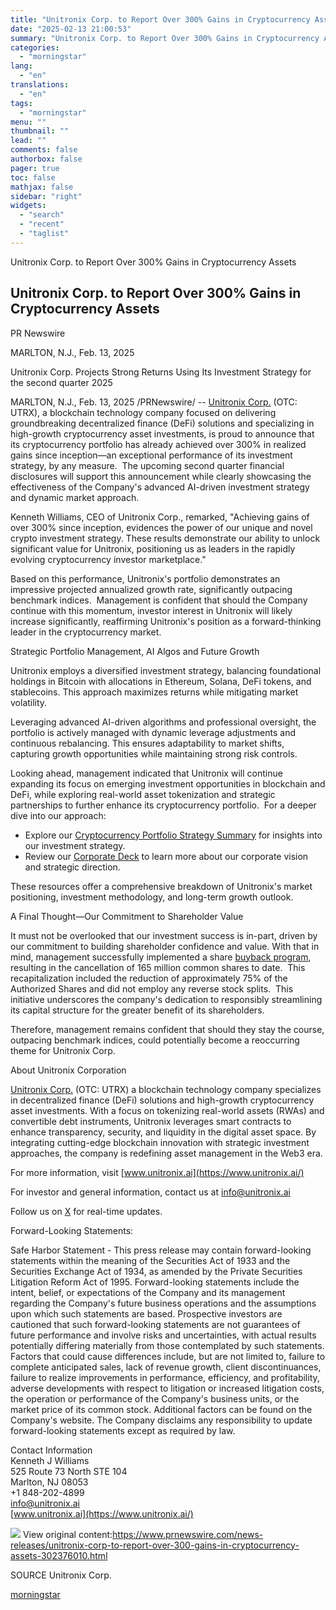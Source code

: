 ```yaml
---
title: "Unitronix Corp. to Report Over 300% Gains in Cryptocurrency Assets"
date: "2025-02-13 21:00:53"
summary: "Unitronix Corp. to Report Over 300% Gains in Cryptocurrency Assets Unitronix Corp. to Report Over 300% Gains in Cryptocurrency Assets PR Newswire MARLTON, N.J., Feb. 13, 2025 Unitronix Corp. Projects Strong Returns Using Its Investment Strategy for the second quarter 2025 MARLTON, N.J., Feb. 13, 2025 /PRNewswire/ -- Unitronix Corp...."
categories:
  - "morningstar"
lang:
  - "en"
translations:
  - "en"
tags:
  - "morningstar"
menu: ""
thumbnail: ""
lead: ""
comments: false
authorbox: false
pager: true
toc: false
mathjax: false
sidebar: "right"
widgets:
  - "search"
  - "recent"
  - "taglist"
---
```


Unitronix Corp. to Report Over 300% Gains in Cryptocurrency Assets

Unitronix Corp. to Report Over 300% Gains in Cryptocurrency Assets
------------------------------------------------------------------

PR Newswire

MARLTON, N.J., Feb. 13, 2025


Unitronix Corp. Projects Strong Returns Using Its Investment Strategy for the second quarter 2025

MARLTON, N.J., Feb. 13, 2025 /PRNewswire/ -- [Unitronix Corp.](https://www.otcmarkets.com/stock/UTRX/overview) (OTC: UTRX), a blockchain technology company focused on delivering groundbreaking decentralized finance (DeFi) solutions and specializing in high-growth cryptocurrency asset investments, is proud to announce that its cryptocurrency portfolio has already achieved over 300% in realized gains since inception—an exceptional performance of its investment strategy, by any measure.  The upcoming second quarter financial disclosures will support this announcement while clearly showcasing the effectiveness of the Company's advanced AI-driven investment strategy and dynamic market approach.

Kenneth Williams, CEO of Unitronix Corp., remarked, "Achieving gains of over 300% since inception, evidences the power of our unique and novel crypto investment strategy. These results demonstrate our ability to unlock significant value for Unitronix, positioning us as leaders in the rapidly evolving cryptocurrency investor marketplace."

Based on this performance, Unitronix's portfolio demonstrates an impressive projected annualized growth rate, significantly outpacing benchmark indices.  Management is confident that should the Company continue with this momentum, investor interest in Unitronix will likely increase significantly, reaffirming Unitronix's position as a forward-thinking leader in the cryptocurrency market.

Strategic Portfolio Management, AI Algos and Future Growth

Unitronix employs a diversified investment strategy, balancing foundational holdings in Bitcoin with allocations in Ethereum, Solana, DeFi tokens, and stablecoins. This approach maximizes returns while mitigating market volatility.

Leveraging advanced AI-driven algorithms and professional oversight, the portfolio is actively managed with dynamic leverage adjustments and continuous rebalancing. This ensures adaptability to market shifts, capturing growth opportunities while maintaining strong risk controls.

Looking ahead, management indicated that Unitronix will continue expanding its focus on emerging investment opportunities in blockchain and DeFi, while exploring real-world asset tokenization and strategic partnerships to further enhance its cryptocurrency portfolio.  For a deeper dive into our approach:

* Explore our [Cryptocurrency Portfolio Strategy Summary](https://unitronix.ai/portfolio/) for insights into our investment strategy.
* Review our [Corporate Deck](https://unitronix.ai/deck/) to learn more about our corporate vision and strategic direction.

These resources offer a comprehensive breakdown of Unitronix's market positioning, investment methodology, and long-term growth outlook.

A Final Thought—Our Commitment to Shareholder Value

It must not be overlooked that our investment success is in-part, driven by our commitment to building shareholder confidence and value. With that in mind, management successfully implemented a share [buyback program](https://www.prnewswire.com/news-releases/unitronix-corp-expands-stock-buyback-program-reducing-outstanding-shares-by-total-of-165m-302350559.html), resulting in the cancellation of 165 million common shares to date.  This recapitalization included the reduction of approximately 75% of the Authorized Shares and did not employ any reverse stock splits.  This initiative underscores the company's dedication to responsibly streamlining its capital structure for the greater benefit of its shareholders.

Therefore, management remains confident that should they stay the course, outpacing benchmark indices, could potentially become a reoccurring theme for Unitronix Corp.

About Unitronix Corporation

[Unitronix Corp.](https://www.otcmarkets.com/stock/UTRX/overview) (OTC: UTRX) a blockchain technology company specializes in decentralized finance (DeFi) solutions and high-growth cryptocurrency asset investments. With a focus on tokenizing real-world assets (RWAs) and convertible debt instruments, Unitronix leverages smart contracts to enhance transparency, security, and liquidity in the digital asset space. By integrating cutting-edge blockchain innovation with strategic investment approaches, the company is redefining asset management in the Web3 era.

For more information, visit [www.unitronix.ai](https://www.unitronix.ai/)

For investor and general information, contact us at [info@unitronix.ai](mailto:info@unitronix.ai)

Follow us on [X](https://x.com/unitronix_corp) for real-time updates.

Forward-Looking Statements:

Safe Harbor Statement - This press release may contain forward-looking statements within the meaning of the Securities Act of 1933 and the Securities Exchange Act of 1934, as amended by the Private Securities Litigation Reform Act of 1995. Forward-looking statements include the intent, belief, or expectations of the Company and its management regarding the Company's future business operations and the assumptions upon which such statements are based. Prospective investors are cautioned that such forward-looking statements are not guarantees of future performance and involve risks and uncertainties, with actual results potentially differing materially from those contemplated by such statements. Factors that could cause differences include, but are not limited to, failure to complete anticipated sales, lack of revenue growth, client discontinuances, failure to realize improvements in performance, efficiency, and profitability, adverse developments with respect to litigation or increased litigation costs, the operation or performance of the Company's business units, or the market price of its common stock. Additional factors can be found on the Company's website. The Company disclaims any responsibility to update forward-looking statements except as required by law.

Contact Information  
Kenneth J Williams  
525 Route 73 North STE 104  
Marlton, NJ 08053  
+1 848-202-4899  
[info@unitronix.ai](mailto:info@unitronix.ai)  
[www.unitronix.ai](https://www.unitronix.ai/)

 ![](https://c212.net/c/img/favicon.png?sn=LN18900&sd=2025-02-13) View original content:<https://www.prnewswire.com/news-releases/unitronix-corp-to-report-over-300-gains-in-cryptocurrency-assets-302376010.html>

SOURCE Unitronix Corp.

[morningstar](https://www.morningstar.com/news/pr-newswire/20250213ln18900/unitronix-corp-to-report-over-300-gains-in-cryptocurrency-assets)
